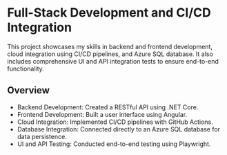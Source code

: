 # Full-Stack Development and CI/CD Integration

This project showcases my skills in backend and frontend development, cloud integration using CI/CD pipelines, and Azure SQL database. It also includes comprehensive UI and API integration tests to ensure end-to-end functionality.

## Overview
- Backend Development: Created a RESTful API using .NET Core.
- Frontend Development: Built a user interface using Angular.
- Cloud Integration: Implemented CI/CD pipelines with GitHub Actions.
- Database Integration: Connected directly to an Azure SQL database for data persistence.
- UI and API Testing: Conducted end-to-end testing using Playwright.
